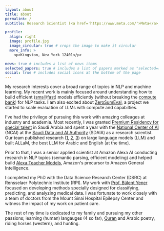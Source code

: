 ```yaml
---
layout: about
title: about
permalink: /
subtitle: Research Scientist (<a href='https://www.meta.com/'>Meta</a>, <a href='https://sdaia.gov.sa/en/default.aspx'>SDAIA</a>, <a href='https://www.amazon.science/'>Amazon</a>). CTO and co-founder (<a href='https://www.aiastrolabe.com/'>ai.astrolabe</a>). Partner (<a href='https://khantet.com/'>KhanTeT</a>).

profile:
  align: right
  image: profile.jpg
  image_circular: true # crops the image to make it circular
  more_info: >
    <p>Kingston, New York 12401</p>

news: true # includes a list of news items
selected_papers: true # includes a list of papers marked as "selected={true}"
social: true # includes social icons at the bottom of the page
---
```


My research interests cover a broad range of topics in NLP and machine learning. My recent work is mainly focused around understanding how to build efficient ([small](https://arxiv.org/abs/2010.05002)/[fast](https://arxiv.org/abs/2010.03714)) models efficiently (without breaking the [compute bank](https://arxiv.org/abs/2407.15390)) for NLP tasks. I am also excited about [ZeroSumEval](https://github.com/haidark/ZeroSumEval), a project we started to scale evaluation of LLMs with compute and capabilties. 

I've had the privilege of pursuing this work with amazing colleages at industry and academia. Most recently, I was granted [Premium Residency for special talent](https://pr.gov.sa/) in Saudi Arabia and spent a year with the [National Center of AI](https://sdaia.gov.sa/en/Sectors/Ncai/Pages/default.aspx) (NCAI) at the [Saudi Data and AI Authority](https://sdaia.gov.sa/en/default.aspx) (SDAIA) as a research scientist.  Our team published research ([1](https://arxiv.org/abs/2402.01781), [2](https://arxiv.org/abs/2407.15390), [3](https://openreview.net/forum?id=YGDWW6rzYX)) on large language models (LLM) and built ALLaM, the best LLM for Arabic and English (at the time). 

Prior to that, I was a senior applied scientist at Amazon Alexa AI conducting research in NLP topics (semantic parsing, efficient modeling) and helped build [Alexa Teacher Models](https://arxiv.org/abs/2208.01448), Amazon's precursor to Amazon General Intelligence.

I completed my PhD with the Data Science Research Center (DSRC) at Rensselaer Polytechnic Institute (RPI). My work with [Prof. Bülent Yener](https://www.cs.rpi.edu/~yener/) focused on developing methods specially designed for classifying, predicting, and analyzing medical data. I was fortunate to work closely with a team of doctors from the Mount Sinai Hospital Epilepsy Center and witness the impact of my work on patient care.

The rest of my time is dedicated to my family and pursuing my other passions; learning (human) langauges (4 so far), [Quran](https://www.youtube.com/watch?v=aQkX-Cr2p-w&ab_channel=MasjidUmar) and Arabic poetry, riding horses (western), and hunting.
